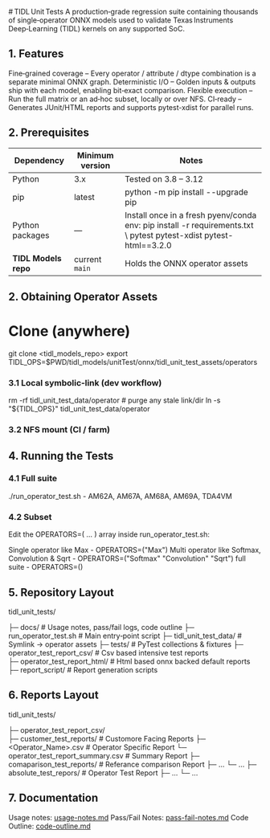 # TIDL Unit Tests
A production‑grade regression suite containing thousands of single‑operator ONNX models used to validate Texas Instruments Deep‑Learning (TIDL) kernels on any supported SoC.

## 1. Features
Fine‑grained coverage – Every operator / attribute / dtype combination is a separate minimal ONNX graph.
Deterministic I/O – Golden inputs & outputs ship with each model, enabling bit‑exact comparison.
Flexible execution – Run the full matrix or an ad‑hoc subset, locally or over NFS.
CI‑ready – Generates JUnit/HTML reports and supports pytest-xdist for parallel runs.

## 2. Prerequisites
| Dependency               | Minimum version | Notes |
|------------              |-----------------|-------|
| Python                   | 3.x             | Tested on 3.8 – 3.12 |
| pip                      | latest          | python -m pip install --upgrade pip |
| Python packages          | —               | Install once in a fresh pyenv/conda env: pip install -r requirements.txt \ pytest pytest-xdist pytest-html==3.2.0 |
| **TIDL Models repo**     | current `main`  | Holds the ONNX operator assets |

## 2. Obtaining Operator Assets
<!-- ```bash -->
# Clone (anywhere)
git clone <tidl_models_repo>
export TIDL_OPS=$PWD/tidl_models/unitTest/onnx/tidl_unit_test_assets/operators

### 3.1 Local symbolic‑link (dev workflow)
rm -rf tidl_unit_test_data/operator          # purge any stale link/dir
ln -s "${TIDL_OPS}" tidl_unit_test_data/operator

### 3.2 NFS mount (CI / farm)

## 4. Running the Tests

### 4.1 Full suite
./run_operator_test.sh <SOC>
<SOC> - AM62A, AM67A, AM68A, AM69A, TDA4VM 

### 4.2 Subset
Edit the OPERATORS=( … ) array inside run_operator_test.sh:

Single operator like Max - OPERATORS=("Max")
Multi operator like Softmax, Convolution & Sqrt - OPERATORS=("Softmax" "Convolution" "Sqrt")
full suite - OPERATORS=()

## 5. Repository Layout
tidl_unit_tests/

├─ docs/                        # Usage notes, pass/fail logs, code outline
├─ run_operator_test.sh         # Main entry‑point script
├─ tidl_unit_test_data/         # Symlink → operator assets
├─ tests/                       # PyTest collections & fixtures
├─ operator_test_report_csv/    # Csv based intensive test reports    
├─ operator_test_report_html/   # Html based onnx backed default reports
├─ report_script/               # Report generation scripts

## 6. Reports Layout
tidl_unit_tests/

├─ operator_test_report_csv/    
    ├─ customer_test_reports/                   # Customore Facing Reports
        ├─ <Operator_Name>.csv                  # Operator Specific Report
        └─ operator_test_report_summary.csv     # Summary Report
    ├─ comaparison_test_reports/                # Referance comparison Report
        ├─ ...
        └─ ...
    ├─ absolute_test_repors/                    # Operator Test Report
        ├─ ...
        └─ ...

## 7. Documentation

Usage notes: [usage-notes.md](docs/usage-notes.md)
Pass/Fail Notes: [pass-fail-notes.md](docs/pass-fail-notes.md)
Code Outline: [code-outline.md](docs/code-outline.md)


